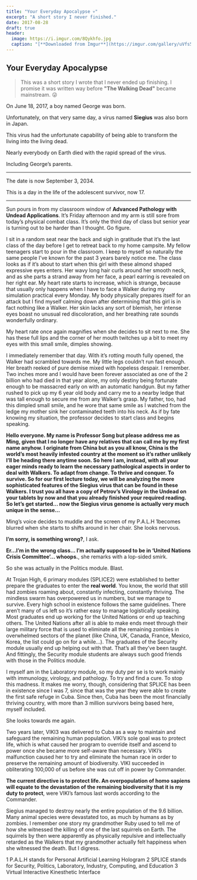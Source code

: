 ```yaml
---
title: "Your Everyday Apocalypse 💀"
excerpt: "A short story I never finished."
date: 2017-08-28
draft: true
header:
  image: https://i.imgur.com/8Qykhfo.jpg
  caption: "[**Downloaded from Imgur**](https://imgur.com/gallery/uVfs5#)"
---
```


## Your Everyday Apocalypse

> This was a short story I wrote that I never ended up finishing. I promise it was written way before **"The Walking Dead"** became mainstream. 😜

On June 18, 2017, a boy named George was born.

Unfortunately, on that very same day, a virus named **Siegius** was also born in Japan.

This virus had the unfortunate capability of being able to transform the living into the living dead.

Nearly everybody on Earth died with the rapid spread of the virus.

Including George’s parents.

---

The date is now September 3, 2034.

This is a day in the life of the adolescent survivor, now 17.

---

Sun pours in from my classroom window of **Advanced Pathology with Undead Applications**. It’s Friday afternoon and my arm is still sore from today’s physical combat class. It’s only the third day of class but senior year is turning out to be harder than I thought. Go figure.

I sit in a random seat near the back and sigh in gratitude that it’s the last class of the day before I get to retreat back to my home campsite. My fellow teenagers start to pour in the classroom. I keep to myself so naturally the same people I’ve known for the past 3 years barely notice me. The class looks as if it’s about to start when this girl with these almond shaped expressive eyes enters. Her wavy long hair curls around her smooth neck, and as she parts a strand away from her face, a pearl earring is revealed on her right ear.
My heart rate starts to increase, which is strange, because that usually only happens when I have to face a Walker during my simulation practical every Monday. My body physically prepares itself for an attack but I find myself calming down after determining that this girl is in fact nothing like a Walker. Her skin lacks any sort of blemish, her intense eyes boast no unusual red discoloration, and her breathing rate sounds wonderfully ordinary.

My heart rate once again magnifies when she decides to sit next to me. She has these full lips and the corner of her mouth twitches up a bit to meet my eyes with this small smile, dimples showing.

I immediately remember that day. With it’s rotting mouth fully opened, the Walker had scrambled towards me. My little legs couldn’t run fast enough. Her breath reeked of pure demise mixed with hopeless despair. I remember. Two inches more and I would have been forever associated as one of the 2 billion who had died in that year alone, my only destiny being fortunate enough to be massacred early on with an automatic handgun. But my father rushed to pick up my 6 year old body and carry me to a nearby ledge that was tall enough to secure me from any Walker’s grasp. My father, too, had this dimpled small smile, and he wore that same smile as I watched from the ledge my mother sink her contaminated teeth into his neck.
As if by fate knowing my situation, the professor decides to start class and begins speaking.

**Hello everyone. My name is Professor Song but please address me as Ming, given that I no longer have any relatives that can call me by my first name anyhow. I originate from China but as you all know, China is the world’s most heavily infested country at the moment so it’s rather unlikely I’ll be heading there anytime soon. So here I am, instead, with all your eager minds ready to learn the necessary pathological aspects in order to deal with Walkers. To adapt from change. To thrive and conquer. To survive. So for our first lecture today, we will be analyzing the more sophisticated features of the Siegius virus that can be found in these Walkers. I trust you all have a copy of Petrov’s Virology in the Undead on your tablets by now and that you already finished your required reading. So let’s get started... now the Siegius virus genome is actually very much unique in the sense...**

Ming’s voice decides to muddle and the screen of my P.A.L.H 1becomes blurred when she starts to shifts around in her chair. She looks nervous.

**I’m sorry, is something wrong?**, I ask.

**Er...I’m in the wrong class... I’m actually supposed to be in ‘United Nations Crisis Committee’... whoops.**, she remarks with a lop-sided smirk.

So she was actually in the Politics module. Blast.

At Trojan High, 6 primary modules (SPLICE2) were established to better prepare the graduates to enter the **real world**. You know, the world that still had zombies roaming about, constantly infecting, constantly thriving. The mindless swarm has overpowered us in numbers, but we manage to survive. Every high school in existence follows the same guidelines. There aren’t many of us left so it’s rather easy to manage logistically speaking. Most graduates end up working for the United Nations or end up teaching others. The United Nations after all is able to make ends meet through their large military force that is used to eliminate all the remaining zombies in overwhelmed sectors of the planet (like China, UK, Canada, France, Mexico, Korea, the list could go on for a while...). The graduates of the Security module usually end up helping out with that. That’s all they’ve been taught. And fittingly, the Security module students are always such good friends with those in the Politics module.

I myself am in the Laboratory module, so my duty per se is to work mainly with immunology, virology, and pathology. To try and find a cure. To stop this madness. It makes me worry, though, considering that SPLICE has been in existence since I was 7, since that was the year they were able to create the first safe refuge in Cuba. Since then, Cuba has been the most financially thriving country, with more than 3 million survivors being based here, myself included.

She looks towards me again.

Two years later, VIKI3 was delivered to Cuba as a way to maintain and safeguard the remaining human population. VIKI’s sole goal was to protect life, which is what caused her program to override itself and ascend to power once she became more self-aware than necessary. VIKI’s malfunction caused her to try and eliminate the human race in order to preserve the remaining amount of biodiversity.
VIKI succeeded in obliterating 100,000 of us before she was cut off in power by Commander.

**The current directive is to protect life. An overpopulation of homo sapiens will equate to the devastation of the remaining biodiversity that it is my duty to protect**, were VIKI’s famous last words according to the Commander.

Siegius managed to destroy nearly the entire population of the 9.6 billion. Many animal species were devastated too, as much by humans as by zombies. I remember one story my grandmother Ruby used to tell me of how she witnessed the killing of one of the last squirrels on Earth. The squirrels by then were apparently as physically repulsive and intellectually retarded as the Walkers that my grandmother actually felt happiness when she witnessed the death. But I digress.

1 P.A.L.H stands for Personal Artificial Learning Hologram
2 SPLICE stands for Security, Politics, Laboratory, Industry, Computing, and Education
3 Virtual Interactive Kinesthetic Interface
